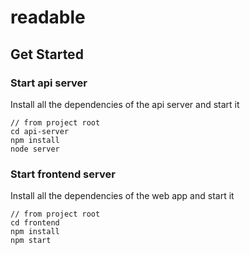 # readable
## Get Started
### Start api server
Install all the dependencies of the api server and start it
```
// from project root
cd api-server
npm install
node server
```
### Start frontend server
Install all the dependencies of the web app and start it
```
// from project root
cd frontend
npm install
npm start
```
